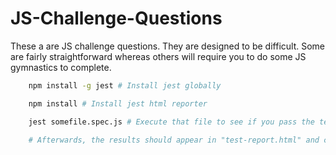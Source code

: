 # JS-Challenge-Questions
These a are JS challenge questions. They are designed to be difficult. Some are fairly straightforward whereas others will require you to do some JS gymnastics to complete.
```bash
    npm install -g jest # Install jest globally

    npm install # Install jest html reporter

    jest somefile.spec.js # Execute that file to see if you pass the test cases

    # Afterwards, the results should appear in "test-report.html" and can be viewed in browser
```
